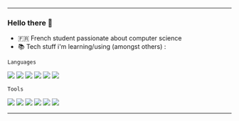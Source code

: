 <hr>

### Hello there :wave:

- :fr: French student passionate about computer science
- :books: Tech stuff i'm learning/using (amongst others) :

`Languages`

![](https://img.shields.io/badge/Python-3776AB?logo=python&logoColor=FFFFFF&style=for-the-badge) ![](https://img.shields.io/badge/C-5c6bc0?logo=c&logoColor=FFFFFF&style=for-the-badge) ![](https://img.shields.io/badge/CSharp-239120?logo=csharp&logoColor=FFFFFFF&style=for-the-badge) ![](https://img.shields.io/badge/Lua-010080?logo=lua&logoColor=FFFFFF&style=for-the-badge) ![](https://img.shields.io/badge/Javascript-F7DF1E?logo=javascript&logoColor=303030&style=for-the-badge) ![](https://img.shields.io/badge/Ocaml-EC6813?logo=ocaml&logoColor=FFFFFF&style=for-the-badge) 

`Tools`

![](https://img.shields.io/badge/Vim-019533?logo=vim&logoColor=FFFFFF&style=for-the-badge) ![](https://img.shields.io/badge/GIT-F05032?logo=git&logoColor=FFFFFF&style=for-the-badge) ![](https://img.shields.io/badge/Unity-303030?logo=unity&logoColor=FFFFFF&style=for-the-badge) ![](https://img.shields.io/badge/NodeJS-339933?logo=nodedotjs&logoColor=FFFFFF&style=for-the-badge) ![](https://img.shields.io/badge/Django-0c3c26?logo=django&logoColor=FFFFFF&style=for-the-badge) ![](https://img.shields.io/badge/Svelte-ffffff?logo=svelte&logoColor=ff3e00&style=for-the-badge)
<hr>
